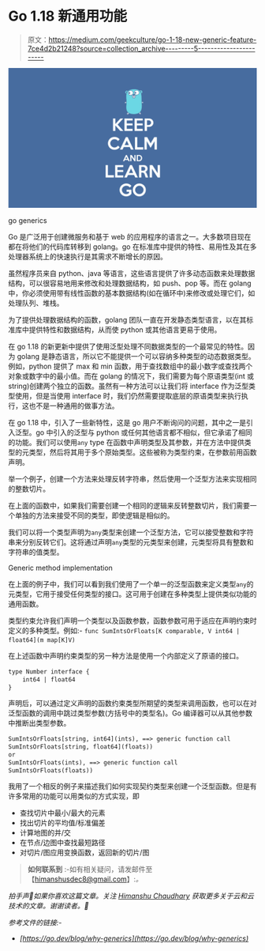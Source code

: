 # Go 1.18 新通用功能

> 原文：<https://medium.com/geekculture/go-1-18-new-generic-feature-7ce4d2b21248?source=collection_archive---------5----------------------->

![](img/1cd703df53d7b735114a6b5731874fa4.png)

go generics

Go 是广泛用于创建微服务和基于 web 的应用程序的语言之一。大多数项目现在都在将他们的代码库转移到 golang。go 在标准库中提供的特性、易用性及其在多处理器系统上的快速执行是其需求不断增长的原因。

虽然程序员来自 python、java 等语言，这些语言提供了许多动态函数来处理数据结构，可以很容易地用来修改和处理数据结构，如 push、pop 等。而在 golang 中，你必须使用带有线性函数的基本数据结构(如在循环中)来修改或处理它们，如处理队列、堆栈。

为了提供处理数据结构的函数，golang 团队一直在开发静态类型语言，以在其标准库中提供特性和数据结构，从而使 python 或其他语言更易于使用。

在 go 1.18 的新更新中提供了使用泛型处理不同数据类型的一个最常见的特性。因为 golang 是静态语言，所以它不能提供一个可以容纳多种类型的动态数据类型。例如，python 提供了 max 和 min 函数，用于查找数组中的最小数字或查找两个对象或数字中的最小值。而在 golang 的情况下，我们需要为每个原语类型(int 或 string)创建两个独立的函数。虽然有一种方法可以让我们将 interface 作为泛型类型使用，但是当使用 interface 时，我们仍然需要提取底层的原语类型来执行执行，这也不是一种通用的做事方法。

在 go 1.18 中，引入了一些新特性，这是 go 用户不断询问的问题，其中之一是引入泛型。go 中引入的泛型与 python 或任何其他语言都不相似，但它承诺了相同的功能。我们可以使用`any` type 在函数中声明类型及其参数，并在方法中提供类型的元类型，然后将其用于多个原始类型。这些被称为类型约束，在参数前用函数声明。

举一个例子，创建一个方法来处理反转字符串，然后使用一个泛型方法来实现相同的整数切片。

在上面的函数中，如果我们需要创建一个相同的逻辑来反转整数切片，我们需要一个单独的方法来接受不同的类型，即使逻辑是相似的。

我们可以将一个类型声明为`any`类型来创建一个泛型方法，它可以接受整数和字符串来分别反转它们。这将通过声明`any`类型的元类型来创建，元类型将具有整数和字符串的值类型。

Generic method implementation

在上面的例子中，我们可以看到我们使用了一个单一的泛型函数来定义类型`any`的元类型，它用于接受任何类型的接口。这可用于创建在多种类型上提供类似功能的通用函数。

类型约束允许我们声明一个类型以及函数参数，函数参数可用于适应在声明约束时定义的多种类型。例如:- `func SumIntsOrFloats[K comparable, V int64 | float64](m map[K]V)`

在上述函数中声明约束类型的另一种方法是使用一个内部定义了原语的接口。

```
type Number interface {
    int64 | float64
}
```

声明后，可以通过定义声明的函数约束类型所期望的类型来调用函数，也可以在对泛型函数的调用中跳过类型参数(方括号中的类型名)。Go 编译器可以从其他参数中推断出类型参数。

```
SumIntsOrFloats[string, int64](ints), ==> generic function call
SumIntsOrFloats[string, float64](floats))
or
SumIntsOrFloats(ints), ==> generic function call
SumIntsOrFloats(floats))
```

我用了一个相反的例子来描述我们如何实现契约类型来创建一个泛型函数。但是有许多常用的功能可以用类似的方式实现，即

*   查找切片中最小/最大的元素
*   找出切片的平均值/标准偏差
*   计算地图的并/交
*   在节点/边图中查找最短路径
*   对切片/图应用变换函数，返回新的切片/图

> **如何联系到** :-如有相关疑问，请发邮件至【himanshusdec8@gmail.com】:*。*

*拍手声👏如果你喜欢这篇文章。关注 [Himanshu Chaudhary](https://medium.com/u/64edd4213f30?source=post_page-----7ce4d2b21248--------------------------------) 获取更多关于云和云技术的文章。谢谢读者。🙂*

*参考文件的链接:-*

*   *[https://go.dev/blog/why-generics](https://go.dev/blog/why-generics)*
